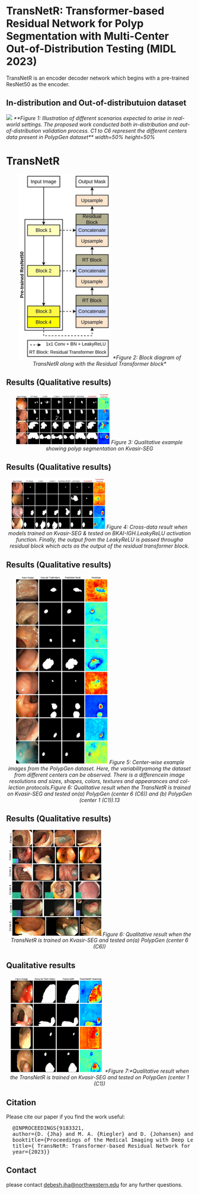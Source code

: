 # TransNetR: Transformer-based Residual Network for Polyp Segmentation with Multi-Center Out-of-Distribution Testing (MIDL 2023)

TransNetR is an encoder decoder network which begins with a pre-trained ResNet50 as the encoder. 

## In-distribution and Out-of-distributuion dataset
<img src="IntroTransNetR.png">
<em>**Figure 1: Illustration  of  different  scenarios  expected  to  arise  in  real-world  settings. The proposed work conducted both in-distribution and out-of-distribution validation process.  C1 to C6 represent the different centers data present in PolypGen dataset** width=50% height=50%</em>

# TransNetR 
<p align="center">
<img src="Architecture.jpg" width=50% height=50%>
<em>*Figure 2: Block diagram of TransNetR along with the Residual Transformer block* </em>
  </p>



## Results (Qualitative results)
<p align="center">
<img src="results.jpg" width=50% height=50%>
<em>Figure 3: Qualitative example showing polyp segmentation on Kvasir-SEG</em>
</p>
   
   
 ## Results (Qualitative results)
<p align="center">
<img src="bkai_crossdata.jpg" width=50% height=50%>
<em>Figure 4: Cross-data result when models trained on Kvasir-SEG & tested on BKAI-IGH.LeakyReLU activation function.  Finally, the output from the LeakyReLU is passed througha residual block which acts as the output of the residual transformer block.</em>
</p>
  
   ## Results (Qualitative results)
<p align="center">
<img src="supplementry_C1.jpeg" width=50% height=50%>
<em>Figure 5: Center-wise  example  images  from  the  PolypGen  dataset.   Here,  the  variabilityamong the dataset from different centers can be observed.  There is a differencein image resolutions and sizes, shapes, colors, textures and appearances and col-lection protocols.Figure 6:  Qualitative result when the TransNetR is trained on Kvasir-SEG and tested on(a) PolypGen (center 6 (C6)) and (b) PolypGen (center 1 (C1)).13 </em>
 </p>
   
 ## Results (Qualitative results)
<p align="center">
<img src="polypgen-samples.jpg" width=50% height=50%>
<em>Figure 6: Qualitative result when the TransNetR is trained on Kvasir-SEG and tested on(a) PolypGen (center 6 (C6)) </em>
 </p>

## Qualitative results
<p align="center">
<img src="supplementry_C6.jpg" width=50% height=50%>
<em>*Figure 7:*Qualitative result when the TransNetR is trained on Kvasir-SEG and tested on PolypGen (center 1 (C1)) </em>
 </p>


## Citation
Please cite our paper if you find the work useful: 
<pre>
  @INPROCEEDINGS{9183321,
  author={D. {Jha} and M. A. {Riegler} and D. {Johansen} and P. {Halvorsen} and H. D. {Johansen}},
  booktitle={Proceedings of the Medical Imaging with Deep Learning}, 
  title={ TransNetR: Transformer-based Residual Network for Polyp Segmentation with Multi-Center Out-of-Distribution Testing}, 
  year={2023}}
</pre>



## Contact
please contact debesh.jha@northwestern.edu for any further questions. 
